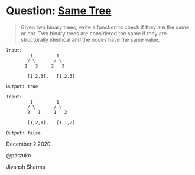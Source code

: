 # Question: [Same Tree](https://leetcode.com/problems/same-tree/)

> Given two binary trees, write a function to check if they are the same or not.
Two binary trees are considered the same if they are structurally identical and the nodes have the same value.

    Input:
             1         1
            / \       / \
           2   3     2   3

            [1,2,3],   [1,2,3]

    Output: true

    Input:
             1         1
            / \       / \
            2   1     1   2

            [1,2,1],   [1,1,2]

    Output: false

December 2 2020

@parzuko

Jivansh Sharma
